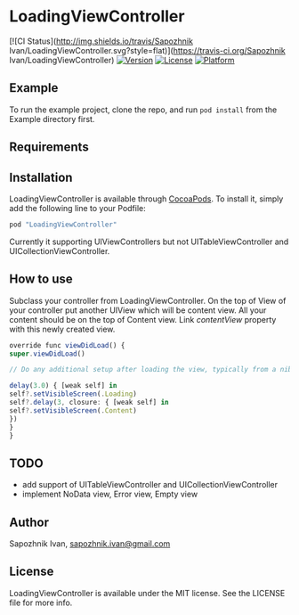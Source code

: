 # LoadingViewController

[![CI Status](http://img.shields.io/travis/Sapozhnik Ivan/LoadingViewController.svg?style=flat)](https://travis-ci.org/Sapozhnik Ivan/LoadingViewController)
[![Version](https://img.shields.io/cocoapods/v/LoadingViewController.svg?style=flat)](http://cocoapods.org/pods/LoadingViewController)
[![License](https://img.shields.io/cocoapods/l/LoadingViewController.svg?style=flat)](http://cocoapods.org/pods/LoadingViewController)
[![Platform](https://img.shields.io/cocoapods/p/LoadingViewController.svg?style=flat)](http://cocoapods.org/pods/LoadingViewController)

## Example

To run the example project, clone the repo, and run `pod install` from the Example directory first.

## Requirements

## Installation

LoadingViewController is available through [CocoaPods](http://cocoapods.org). To install
it, simply add the following line to your Podfile:

```ruby
pod "LoadingViewController"
```

Currently it supporting UIViewControllers but not UITableViewController and UICollectionViewController. 

## How to use

Subclass your controller from LoadingViewController. On the top of View of your controller put another UIView which will be content view. All your content should be on the top of Content view. Link *contentView* property with this newly created view.

```javascript
override func viewDidLoad() {
super.viewDidLoad()

// Do any additional setup after loading the view, typically from a nib.

delay(3.0) { [weak self] in
self?.setVisibleScreen(.Loading)
self?.delay(3, closure: { [weak self] in
self?.setVisibleScreen(.Content)
})
}
}
```

## TODO
* add support of UITableViewController and UICollectionViewController
* implement NoData view, Error view, Empty view

## Author

Sapozhnik Ivan, sapozhnik.ivan@gmail.com

## License

LoadingViewController is available under the MIT license. See the LICENSE file for more info.
